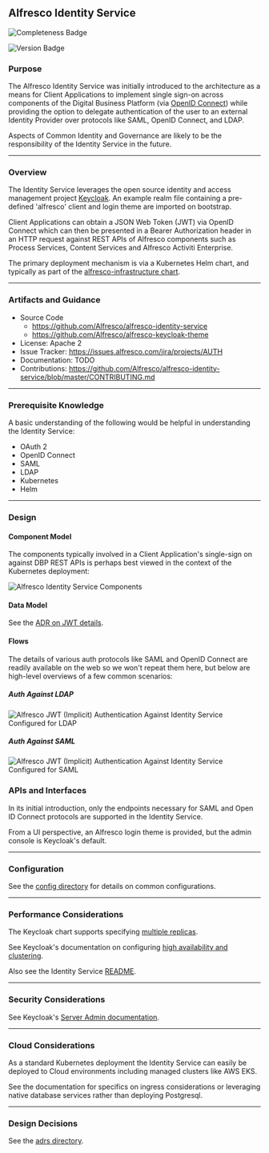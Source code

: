 ## Alfresco Identity Service

![Completeness Badge](https://img.shields.io/badge/Document_Level-In_Progress-yellow.svg?style=flat-square)

![Version Badge](https://img.shields.io/badge/Version-1.0-ff69b4.svg?style=flat-square)

### Purpose
The Alfresco Identity Service was initially introduced to the architecture as a means for Client Applications to implement single sign-on
across components of the Digital Business Platform (via [OpenID Connect](https://openid.net/connect/)) while providing the option to 
delegate authentication of the user to an external Identity Provider over protocols like SAML, OpenID Connect, and LDAP.

Aspects of Common Identity and Governance are likely to be the responsibility of the Identity Service in the future.

*** 

### Overview
The Identity Service leverages the open source identity and access management project [Keycloak](https://www.keycloak.org/).  An example
realm file containing a pre-defined 'alfresco' client and login theme are imported on bootstrap.

Client Applications can obtain a JSON Web Token (JWT) via OpenID Connect which can then be presented in a Bearer Authorization header
in an HTTP request against REST APIs of Alfresco components such as Process Services, Content Services and Alfresco Activiti Enterprise.

The primary deployment mechanism is via a Kubernetes Helm chart, and typically as part of the [alfresco-infrastructure chart](https://github.com/Alfresco/alfresco-infrastructure-deployment).

*** 

### Artifacts and Guidance

* Source Code
  * https://github.com/Alfresco/alfresco-identity-service
  * https://github.com/Alfresco/alfresco-keycloak-theme
* License: Apache 2
* Issue Tracker: https://issues.alfresco.com/jira/projects/AUTH
* Documentation: TODO
* Contributions: https://github.com/Alfresco/alfresco-identity-service/blob/master/CONTRIBUTING.md

*** 

### Prerequisite Knowledge
A basic understanding of the following would be helpful in understanding the Identity Service:
* OAuth 2
* OpenID Connect
* SAML
* LDAP
* Kubernetes
* Helm

*** 

### Design

#### Component Model

The components typically involved in a Client Application's single-sign on against DBP REST APIs is perhaps best viewed in the
context of the Kubernetes deployment:

![Alfresco Identity Service Components](resource/component/identity-service-components.png "Alfresco Identity Service Components")

#### Data Model

See the [ADR on JWT details](adrs/0001-Internal-JWT-Token-Details.md).

#### Flows

The details of various auth protocols like SAML and OpenID Connect are readily available on the web so we won't repeat them here,
but below are high-level overviews of a few common scenarios:

##### Auth Against LDAP

![Alfresco JWT (Implicit) Authentication Against Identity Service Configured for LDAP](resource/sequence/high-level-ldap-auth-sequence.png "Alfresco JWT (Implicit) Authentication Against Identity Service Configured for LDAP")

##### Auth Against SAML

![Alfresco JWT (Implicit) Authentication Against Identity Service Configured for SAML](resource/sequence/high-level-saml-auth-sequence.png "Alfresco JWT (Implicit) Authentication Against Identity Service Configured for SAML")

### APIs and Interfaces

In its initial introduction, only the endpoints necessary for SAML and Open ID Connect protocols are supported in the Identity Service.

From a UI perspective, an Alfresco login theme is provided, but the admin console is Keycloak's default.

*** 

### Configuration

See the [config directory](config) for details on common configurations.

*** 

### Performance Considerations

The Keycloak chart supports specifying [multiple replicas](https://github.com/helm/charts/tree/master/stable/keycloak#high-availability-and-clustering).

See Keycloak's documentation on configuring [high availability and clustering](https://www.keycloak.org/docs/4.5/server_installation/#_clustering).

Also see the Identity Service [README](https://github.com/Alfresco/alfresco-identity-service#multiple-replicas-high-availability-and-clustering).

*** 

### Security Considerations

See Keycloak's [Server Admin documentation](https://www.keycloak.org/docs/4.5/server_admin/index.html#overview).

*** 

### Cloud Considerations

As a standard Kubernetes deployment the Identity Service can easily be deployed to Cloud environments including managed clusters like AWS
EKS.

See the documentation for specifics on ingress considerations or leveraging native database services rather than deploying Postgresql.

***

### Design Decisions

See the [adrs directory](adrs). 
